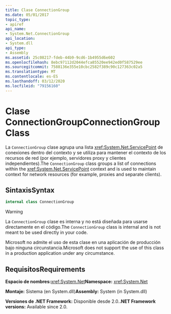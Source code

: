 ```yaml
---
title: Clase ConnectionGroup
ms.date: 05/01/2017
topic_type:
- apiref
api_name:
- System.Net.ConnectionGroup
api_location:
- System.dll
api_type:
- Assembly
ms.assetid: 25c08217-fdeb-44b9-9cd6-1b4955d6e602
ms.openlocfilehash: 8ebc97112d2044efca85520ee942ed0f587529ee
ms.sourcegitcommit: 7588136e355e10cbc2582f389c90c127363c02a5
ms.translationtype: MT
ms.contentlocale: es-ES
ms.lasthandoff: 03/12/2020
ms.locfileid: "79156160"
---
```

# <a name="connectiongroup-class"></a><span data-ttu-id="5ee3c-102">Clase ConnectionGroup</span><span class="sxs-lookup"><span data-stu-id="5ee3c-102">ConnectionGroup Class</span></span>

<span data-ttu-id="5ee3c-103">La `ConnectionGroup` clase agrupa una lista <xref:System.Net.ServicePoint> de conexiones dentro del contexto y se utiliza para mantener el contexto de los recursos de red (por ejemplo, servidores proxy y clientes independientes).</span><span class="sxs-lookup"><span data-stu-id="5ee3c-103">The `ConnectionGroup` class groups a list of connections within the <xref:System.Net.ServicePoint> context and is used to maintain context for network resources (for example, proxies and separate clients).</span></span>

## <a name="syntax"></a><span data-ttu-id="5ee3c-104">Sintaxis</span><span class="sxs-lookup"><span data-stu-id="5ee3c-104">Syntax</span></span>
  
```csharp  
internal class ConnectionGroup
```

> [!WARNING]
> <span data-ttu-id="5ee3c-105">La `ConnectionGroup` clase es interna y no está diseñada para usarse directamente en el código.</span><span class="sxs-lookup"><span data-stu-id="5ee3c-105">The `ConnectionGroup` class is internal and is not meant to be used directly in your code.</span></span>
>
> <span data-ttu-id="5ee3c-106">Microsoft no admite el uso de esta clase en una aplicación de producción bajo ninguna circunstancia.</span><span class="sxs-lookup"><span data-stu-id="5ee3c-106">Microsoft does not support the use of this class in a production application under any circumstance.</span></span>

## <a name="requirements"></a><span data-ttu-id="5ee3c-107">Requisitos</span><span class="sxs-lookup"><span data-stu-id="5ee3c-107">Requirements</span></span>

<span data-ttu-id="5ee3c-108">**Espacio de nombres:**<xref:System.Net></span><span class="sxs-lookup"><span data-stu-id="5ee3c-108">**Namespace:** <xref:System.Net></span></span>

<span data-ttu-id="5ee3c-109">**Montaje:** Sistema (en System.dll)</span><span class="sxs-lookup"><span data-stu-id="5ee3c-109">**Assembly:** System (in System.dll)</span></span>

<span data-ttu-id="5ee3c-110">**Versiones de .NET Framework:** Disponible desde 2.0.</span><span class="sxs-lookup"><span data-stu-id="5ee3c-110">**.NET Framework versions:** Available since 2.0.</span></span>
